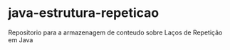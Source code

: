 # java-estrutura-repeticao
Repositorio para a armazenagem de conteudo sobre Laços de Repetição em Java
